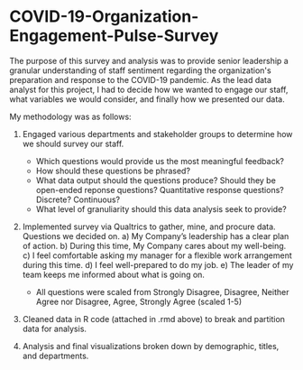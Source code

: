 # COVID-19-Organization-Engagement-Pulse-Survey

The purpose of this survey and analysis was to provide senior leadership a granular understanding of staff sentiment regarding the organization's preparation and response to the COVID-19 pandemic. As the lead data analyst for this project, I had to decide how we wanted to engage our staff, what variables we would consider, and finally how we presented our data. 

My methodology was as follows:

1) Engaged various departments and stakeholder groups to determine how we should survey our staff. 
    - Which questions would provide us the most meaningful feedback? 
    - How should these questions be phrased?
    - What data output should the questions produce? Should they be open-ended reponse questions? Quantitative response questions? Discrete? Continuous? 
    - What level of granuliarity should this data analysis seek to provide?
    
2) Implemented survey via Qualtrics to gather, mine, and procure data. Questions we decided on. 
    a) My Company’s leadership has a clear plan of action.
    b) During this time, My Company cares about my well-being.
    c) I feel comfortable asking my manager for a flexible work arrangement during this time.
    d) I feel well-prepared to do my job.
    e) The leader of my team keeps me informed about what is going on.
    
    * All questions were scaled from Strongly Disagree, Disagree, Neither Agree nor Disagree, Agree, Strongly Agree (scaled 1-5)
    
3) Cleaned data in R code (attached in .rmd above) to break and partition data for analysis.

4) Analysis and final visualizations broken down by demographic, titles, and departments. 
